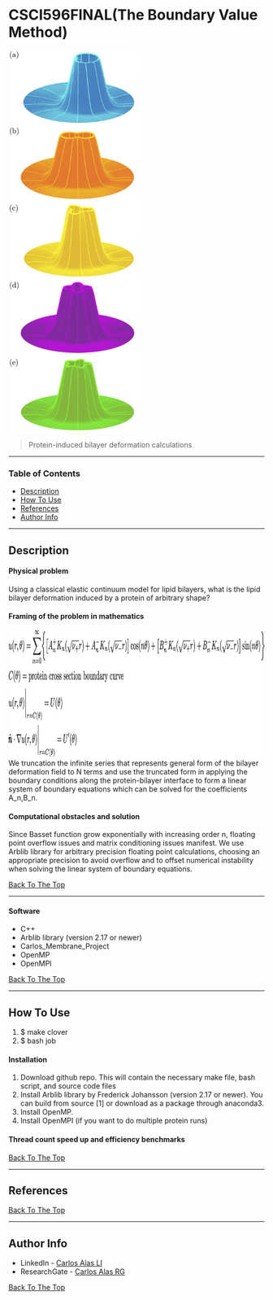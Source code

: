 # CSCI596FINAL(The Boundary Value Method)
<img src="CloverSurfaces.png " width="250" height="750">

> Protein-induced bilayer deformation calculations

---

### Table of Contents

- [Description](#description)
- [How To Use](#computational-problem)
- [References](#references)
- [Author Info](#author-info)

---

## Description

#### Physical problem

Using a classical elastic continuum model for lipid bilayers, what is the lipid bilayer deformation induced by a protein of arbitrary shape?

#### Framing of the problem in mathematics 

<img src="equations.png " width="1500" height="250">
We truncation the infinite series that represents general form of the bilayer deformation field to N terms and use the truncated form in applying the boundary conditions along the protein-bilayer interface to form a linear system of boundary equations which can be solved for the coefficients A_n,B_n.


#### Computational obstacles and solution

Since Basset function grow exponentially with increasing order n, floating point overflow issues and matrix conditioning issues manifest. We use Arblib library for arbitrary precision floating point calculations, choosing an appropriate precision to avoid overflow and to offset numerical instability when solving the linear system of boundary equations. 

[Back To The Top](#CSCI596FINAL)

---

#### Software

- C++
- Arblib library (version 2.17 or newer)
- Carlos_Membrane_Project
- OpenMP
- OpenMPI

[Back To The Top](#CSCI596FINAL)

---

## How To Use
1. $ make clover
2. $ bash job
#### Installation
1. Download github repo. This will contain the necessary make file, bash script, and source code files
2. Install Arblib library by Frederick Johansson (version 2.17 or newer). You can build from source [1] or download as a package through anaconda3.
3. Install OpenMP.
4. Install OpenMPI (if you want to do multiple protein runs)


#### Thread count speed up and efficiency benchmarks

[Back To The Top](#CSCI596FINAL)

---

## References
[Back To The Top](#CSCI596FINAL)

---

## Author Info

- LinkedIn - [Carlos Alas LI](https://www.linkedin.com/in/carlos-alas-6a4643160/)
- ResearchGate - [Carlos Alas RG](https://www.researchgate.net/profile/Carlos_Alas3)

[Back To The Top](#CSCI596FINAL)

